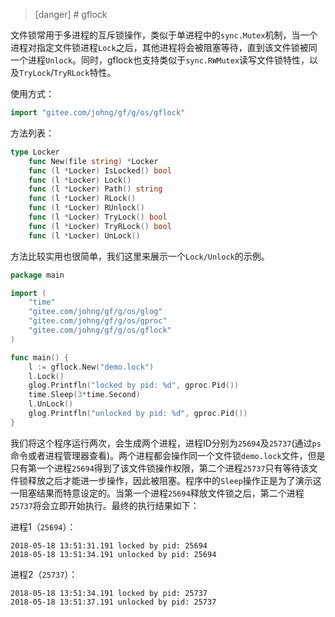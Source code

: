 >[danger] # gflock

文件锁常用于多进程的互斥锁操作，类似于单进程中的```sync.Mutex```机制，当一个进程对指定文件锁进程```Lock```之后，其他进程将会被阻塞等待，直到该文件锁被同一个进程```Unlock```。同时，gflock也支持类似于```sync.RWMutex```读写文件锁特性，以及```TryLock```/```TryRLock```特性。

使用方式：
```go
import "gitee.com/johng/gf/g/os/gflock"
```

方法列表：
```go
type Locker
    func New(file string) *Locker
    func (l *Locker) IsLocked() bool
    func (l *Locker) Lock()
    func (l *Locker) Path() string
    func (l *Locker) RLock()
    func (l *Locker) RUnlock()
    func (l *Locker) TryLock() bool
    func (l *Locker) TryRLock() bool
    func (l *Locker) UnLock()
```
方法比较实用也很简单，我们这里来展示一个```Lock/Unlock```的示例。

```go
package main

import (
    "time"
    "gitee.com/johng/gf/g/os/glog"
    "gitee.com/johng/gf/g/os/gproc"
    "gitee.com/johng/gf/g/os/gflock"
)

func main() {
    l := gflock.New("demo.lock")
    l.Lock()
    glog.Printfln("locked by pid: %d", gproc.Pid())
    time.Sleep(3*time.Second)
    l.UnLock()
    glog.Printfln("unlocked by pid: %d", gproc.Pid())
}
```
我们将这个程序运行两次，会生成两个进程，进程ID分别为```25694```及```25737```(通过```ps```命令或者进程管理器查看)。两个进程都会操作同一个文件锁```demo.lock```文件，但是只有第一个进程```25694```得到了该文件锁操作权限，第二个进程```25737```只有等待该文件锁释放之后才能进一步操作，因此被阻塞。程序中的```Sleep```操作正是为了演示这一阻塞结果而特意设定的。当第一个进程```25694```释放文件锁之后，第二个进程```25737```将会立即开始执行。最终的执行结果如下：

进程1（```25694```）：
```shell
2018-05-18 13:51:31.191 locked by pid: 25694
2018-05-18 13:51:34.191 unlocked by pid: 25694
```

进程2（```25737```）：
```shell
2018-05-18 13:51:34.191 locked by pid: 25737
2018-05-18 13:51:37.191 unlocked by pid: 25737
```